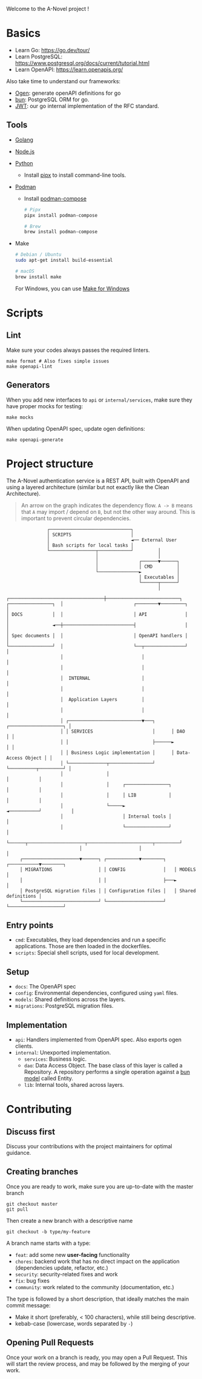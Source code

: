 Welcome to the A-Novel project !

# Basics

- Learn Go: https://go.dev/tour/
- Learn PostgreSQL: https://www.postgresql.org/docs/current/tutorial.html
- Learn OpenAPI: https://learn.openapis.org/

Also take time to understand our frameworks:

- [Ogen](https://github.com/ogen-go/ogen): generate openAPI definitions for go
- [bun](https://bun.uptrace.dev/): PostgreSQL ORM for go.
- [JWT](https://a-novel-kit.github.io/jwt/): our go internal implementation of the RFC standard.

## Tools

- [Golang](https://go.dev/doc/install)
- [Node.js](https://nodejs.org/en/download/)
- [Python](https://www.python.org/downloads/)
  - Install [pipx](https://pipx.pypa.io/stable/installation/) to install command-line tools.
- [Podman](https://podman.io/docs/installation)
  - Install [podman-compose](https://github.com/containers/podman-compose)

    ```bash
    # Pipx
    pipx install podman-compose

    # Brew
    brew install podman-compose
    ```

- Make

  ```bash
  # Debian / Ubuntu
  sudo apt-get install build-essential

  # macOS
  brew install make
  ```

  For Windows, you can use [Make for Windows](https://gnuwin32.sourceforge.net/packages/make.htm)

# Scripts

## Lint

Make sure your codes always passes the required linters.

```shell
make format # Also fixes simple issues
make openapi-lint
```

## Generators

When you add new interfaces to `api` or `internal/services`, make sure they have proper mocks for testing:

```shell
make mocks
```

When updating OpenAPI spec, update ogen definitions:

```shell
make openapi-generate
```

# Project structure

The A-Novel authentication service is a REST API, built with OpenAPI and using a layered architecture (similar but not
exactly like the Clean Architecture).

> An arrow on the graph indicates the dependency flow. `A -> B` means that `A` may import / depend on `B`, but not the
> other way around. This is important to prevent circular dependencies.

```text
               ┌──────────────────────────────┐
               │ SCRIPTS                      │
               │                              ◄── External User
               │ Bash scripts for local tasks │
               └─────────────────┬────────────┘         │
                                 │                      │
                                 │               ┌──────▼──────┐
                                 │               │ CMD         │
                                 └───────────────►             │
                                                 │ Executables │
                                                 └──────┬──────┘
                                                        │
                    ┌───────────────────────────────────┼───────────────────────────┐
┌────────────────┐  │                          ┌────────▼─────────┐                 │
│ DOCS           │  │                          │ API              │                 │
│                ◄──┼──────────────────────────┤                  │                 │
│ Spec documents │  │                          │ OpenAPI handlers │                 │
└────────────────┘  │                          └──┬───────────────┘                 │
                    │                             │                                 │
                    │                             │                                 │
                    │  INTERNAL                   │                                 │
                    │                             │                                 │
                    │  Application Layers         │                                 │
                    │                             │                                 │
                    │ ┌───────────────────────────▼───┐      ┌────────────────────┐ │
                    │ │ SERVICES                      │      │ DAO                │ │
                    │ │                               ├──────►                    │ │
                    │ │ Business Logic implementation │      │ Data-Access Object │ │
                    │ └──────────────┬────────────────┘      └──────────┬─────────┘ │
                    │                │                                  │           │
                    │                │     ┌────────────────┐           │           │
                    │                │     │ LIB            │           │           │
                    │                └─────►                ◄───────────┘           │
                    │                      │ Internal tools │                       │
                    │                      └────────────────┘                       │
                    └──────┬─────────────────────┬────────────────────────┬─────────┘
                           │                     │                        │
     ┌─────────────────────▼──────┐ ┌────────────▼────────┐   ┌───────────▼────────┐
     │ MIGRATIONS                 │ │ CONFIG              │   │ MODELS             │
     │                            │ │                     ├───►                    │
     │ PostgreSQL migration files │ │ Configuration files │   │ Shared definitions │
     └────────────────────────────┘ └─────────────────────┘   └────────────────────┘
```

## Entry points

- `cmd`: Executables, they load dependencies and run a specific applications. Those are then loaded in the
  dockerfiles.
- `scripts`: Special shell scripts, used for local development.

## Setup

- `docs`: The OpenAPI spec
- `config`: Environmental dependencies, configured using `yaml` files.
- `models`: Shared definitions across the layers.
- `migrations`: PostgreSQL migration files.

## Implementation

- `api`: Handlers implemented from OpenAPI spec. Also exports ogen clients.
- `internal`: Unexported implementation.
  - `services`: Business logic.
  - `dao`: Data Access Object. The base class of this layer is called a Repository. A repository performs a single
    operation against a [bun model](https://bun.uptrace.dev/guide/models.html) called Entity.
  - `lib`: Internal tools, shared across layers.

# Contributing

## Discuss first

Discuss your contributions with the project maintainers for optimal guidance.

## Creating branches

Once you are ready to work, make sure you are up-to-date with the master branch

```shell
git checkout master
git pull
```

Then create a new branch with a descriptive name

```shell
git checkout -b type/my-feature
```

A branch name starts with a type:

- `feat`: add some new **user-facing** functionality
- `chores`: backend work that has no direct impact on the application (dependencies update, refactor, etc.)
- `security`: security-related fixes and work
- `fix`: bug fixes
- `community`: work related to the community (documentation, etc.)

The type is followed by a short description, that ideally matches the main commit message:

- Make it short (preferably, < 100 characters), while still being descriptive.
- kebab-case (lowercase, words separated by `-`)

## Opening Pull Requests

Once your work on a branch is ready, you may open a Pull Request. This will start the review process, and may be
followed by the merging of your work.
